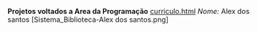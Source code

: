 **Projetos voltados a Area da Programação**
[curriculo.html](curriculo.html) 
*Nome:* Alex dos santos 
[Sistema_Biblioteca-Alex dos santos.png]
##
